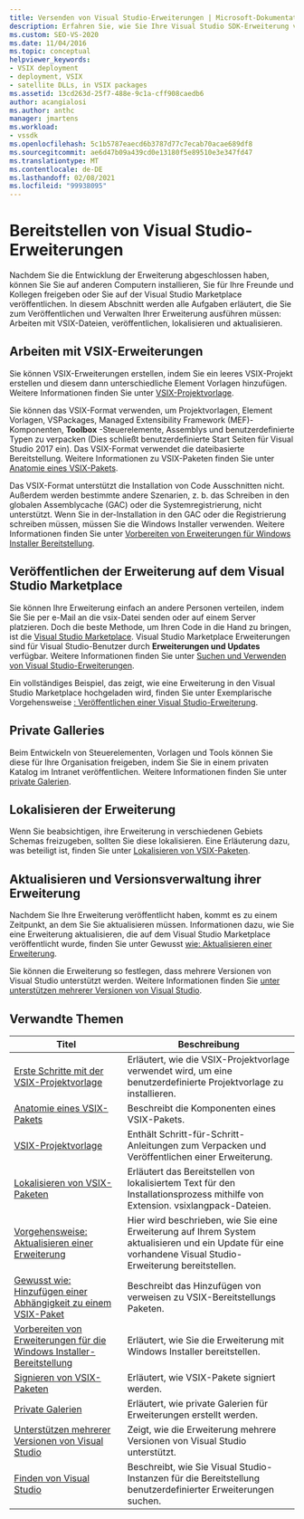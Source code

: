 ```yaml
---
title: Versenden von Visual Studio-Erweiterungen | Microsoft-Dokumentation
description: Erfahren Sie, wie Sie Ihre Visual Studio SDK-Erweiterung veröffentlichen und verwalten, einschließlich der Arbeit mit VSIX-Dateien, veröffentlichen, lokalisieren und aktualisieren.
ms.custom: SEO-VS-2020
ms.date: 11/04/2016
ms.topic: conceptual
helpviewer_keywords:
- VSIX deployment
- deployment, VSIX
- satellite DLLs, in VSIX packages
ms.assetid: 13cd263d-25f7-488e-9c1a-cff908caedb6
author: acangialosi
ms.author: anthc
manager: jmartens
ms.workload:
- vssdk
ms.openlocfilehash: 5c1b5787eaecd6b3787d77c7ecab70acae689df8
ms.sourcegitcommit: ae6d47b09a439cd0e13180f5e89510e3e347fd47
ms.translationtype: MT
ms.contentlocale: de-DE
ms.lasthandoff: 02/08/2021
ms.locfileid: "99938095"
---
```

# <a name="shipping-visual-studio-extensions"></a>Bereitstellen von Visual Studio-Erweiterungen
Nachdem Sie die Entwicklung der Erweiterung abgeschlossen haben, können Sie Sie auf anderen Computern installieren, Sie für Ihre Freunde und Kollegen freigeben oder Sie auf der Visual Studio Marketplace veröffentlichen. In diesem Abschnitt werden alle Aufgaben erläutert, die Sie zum Veröffentlichen und Verwalten Ihrer Erweiterung ausführen müssen: Arbeiten mit VSIX-Dateien, veröffentlichen, lokalisieren und aktualisieren.

## <a name="working-with-vsix-extensions"></a>Arbeiten mit VSIX-Erweiterungen
 Sie können VSIX-Erweiterungen erstellen, indem Sie ein leeres VSIX-Projekt erstellen und diesem dann unterschiedliche Element Vorlagen hinzufügen. Weitere Informationen finden Sie unter [VSIX-Projektvorlage](../extensibility/vsix-project-template.md).

 Sie können das VSIX-Format verwenden, um Projektvorlagen, Element Vorlagen, VSPackages, Managed Extensibility Framework (MEF)-Komponenten, **Toolbox** -Steuerelemente, Assemblys und benutzerdefinierte Typen zu verpacken (Dies schließt benutzerdefinierte Start Seiten für Visual Studio 2017 ein). Das VSIX-Format verwendet die dateibasierte Bereitstellung. Weitere Informationen zu VSIX-Paketen finden Sie unter [Anatomie eines VSIX-Pakets](../extensibility/anatomy-of-a-vsix-package.md).

 Das VSIX-Format unterstützt die Installation von Code Ausschnitten nicht. Außerdem werden bestimmte andere Szenarien, z. b. das Schreiben in den globalen Assemblycache (GAC) oder die Systemregistrierung, nicht unterstützt. Wenn Sie in der-Installation in den GAC oder die Registrierung schreiben müssen, müssen Sie die Windows Installer verwenden. Weitere Informationen finden Sie unter [Vorbereiten von Erweiterungen für Windows Installer Bereitstellung](../extensibility/preparing-extensions-for-windows-installer-deployment.md).

## <a name="publishing-your-extension-to-the-visual-studio-marketplace"></a>Veröffentlichen der Erweiterung auf dem Visual Studio Marketplace
 Sie können Ihre Erweiterung einfach an andere Personen verteilen, indem Sie Sie per e-Mail an die vsix-Datei senden oder auf einem Server platzieren. Doch die beste Methode, um Ihren Code in die Hand zu bringen, ist die [Visual Studio Marketplace](https://marketplace.visualstudio.com/vs). Visual Studio Marketplace Erweiterungen sind für Visual Studio-Benutzer durch **Erweiterungen und Updates** verfügbar. Weitere Informationen finden Sie unter [Suchen und Verwenden von Visual Studio-Erweiterungen](../ide/finding-and-using-visual-studio-extensions.md).

 Ein vollständiges Beispiel, das zeigt, wie eine Erweiterung in den Visual Studio Marketplace hochgeladen wird, finden Sie unter Exemplarische Vorgehensweise [: Veröffentlichen einer Visual Studio-Erweiterung](../extensibility/walkthrough-publishing-a-visual-studio-extension.md).

## <a name="private-galleries"></a>Private Galleries
 Beim Entwickeln von Steuerelementen, Vorlagen und Tools können Sie diese für Ihre Organisation freigeben, indem Sie Sie in einem privaten Katalog im Intranet veröffentlichen. Weitere Informationen finden Sie unter [private Galerien](../extensibility/private-galleries.md).

## <a name="localizing-your-extension"></a>Lokalisieren der Erweiterung
 Wenn Sie beabsichtigen, ihre Erweiterung in verschiedenen Gebiets Schemas freizugeben, sollten Sie diese lokalisieren. Eine Erläuterung dazu, was beteiligt ist, finden Sie unter [Lokalisieren von VSIX-Paketen](../extensibility/localizing-vsix-packages.md).

## <a name="updating-and-versioning-your-extension"></a>Aktualisieren und Versionsverwaltung ihrer Erweiterung
 Nachdem Sie Ihre Erweiterung veröffentlicht haben, kommt es zu einem Zeitpunkt, an dem Sie Sie aktualisieren müssen. Informationen dazu, wie Sie eine Erweiterung aktualisieren, die auf dem Visual Studio Marketplace veröffentlicht wurde, finden Sie unter Gewusst [wie: Aktualisieren einer Erweiterung](../extensibility/how-to-update-a-visual-studio-extension.md).

 Sie können die Erweiterung so festlegen, dass mehrere Versionen von Visual Studio unterstützt werden. Weitere Informationen finden Sie [unter unterstützen mehrerer Versionen von Visual Studio](../extensibility/supporting-multiple-versions-of-visual-studio.md).

## <a name="related-topics"></a>Verwandte Themen

|Titel|Beschreibung|
|-----------|-----------------|
|[Erste Schritte mit der VSIX-Projektvorlage](../extensibility/getting-started-with-the-vsix-project-template.md)|Erläutert, wie die VSIX-Projektvorlage verwendet wird, um eine benutzerdefinierte Projektvorlage zu installieren.|
|[Anatomie eines VSIX-Pakets](../extensibility/anatomy-of-a-vsix-package.md)|Beschreibt die Komponenten eines VSIX-Pakets.|
|[VSIX-Projektvorlage](../extensibility/vsix-project-template.md)|Enthält Schritt-für-Schritt-Anleitungen zum Verpacken und Veröffentlichen einer Erweiterung.|
|[Lokalisieren von VSIX-Paketen](../extensibility/localizing-vsix-packages.md)|Erläutert das Bereitstellen von lokalisiertem Text für den Installationsprozess mithilfe von Extension. vsixlangpack-Dateien.|
|[Vorgehensweise: Aktualisieren einer Erweiterung](../extensibility/how-to-update-a-visual-studio-extension.md)|Hier wird beschrieben, wie Sie eine Erweiterung auf Ihrem System aktualisieren und ein Update für eine vorhandene Visual Studio-Erweiterung bereitstellen.|
|[Gewusst wie: Hinzufügen einer Abhängigkeit zu einem VSIX-Paket](../extensibility/how-to-add-a-dependency-to-a-vsix-package.md)|Beschreibt das Hinzufügen von verweisen zu VSIX-Bereitstellungs Paketen.|
|[Vorbereiten von Erweiterungen für die Windows Installer-Bereitstellung](../extensibility/preparing-extensions-for-windows-installer-deployment.md)|Erläutert, wie Sie die Erweiterung mit Windows Installer bereitstellen.|
|[Signieren von VSIX-Paketen](../extensibility/signing-vsix-packages.md)|Erläutert, wie VSIX-Pakete signiert werden.|
|[Private Galerien](../extensibility/private-galleries.md)|Erläutert, wie private Galerien für Erweiterungen erstellt werden.|
|[Unterstützen mehrerer Versionen von Visual Studio](../extensibility/supporting-multiple-versions-of-visual-studio.md)|Zeigt, wie die Erweiterung mehrere Versionen von Visual Studio unterstützt.|
|[Finden von Visual Studio](locating-visual-studio.md)|Beschreibt, wie Sie Visual Studio-Instanzen für die Bereitstellung benutzerdefinierter Erweiterungen suchen.|
